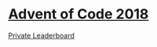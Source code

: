 # [Advent of Code 2018](https://adventofcode.com/2018/)

[Private Leaderboard](https://adventofcode.com/2018/leaderboard/private/view/243796)
